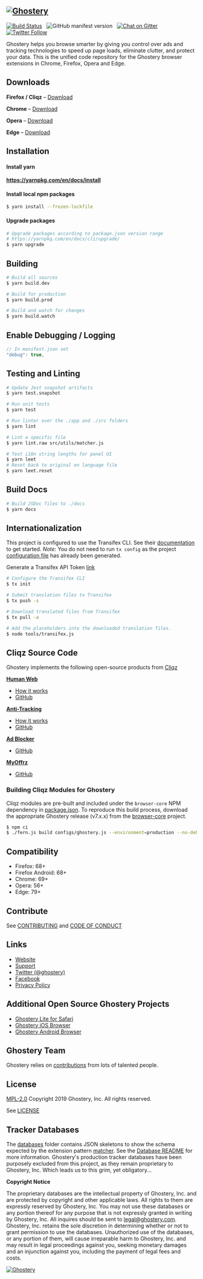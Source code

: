 [![Ghostery](https://www.ghostery.com/wp-content/themes/ghostery/images/ghostery_logo_black.svg)](https://www.ghostery.com)
---

[![Build Status](https://travis-ci.org/ghostery/ghostery-extension.svg?branch=master)](https://travis-ci.org/ghostery/ghostery-extension) &nbsp; ![GitHub manifest version](https://img.shields.io/github/manifest-json/v/ghostery/ghostery-extension.svg?style=flat-square) &nbsp; [![Chat on Gitter](https://img.shields.io/gitter/room/ghostery/ghostery-expenstion.svg?style=flat-square)](https://gitter.im/ghostery/ghostery-extension) &nbsp; [![Twitter Follow](https://img.shields.io/twitter/follow/ghostery.svg?style=social&maxAge=3600)](https://twitter.com/ghostery)

Ghostery helps you browse smarter by giving you control over ads and tracking technologies to speed up page loads, eliminate clutter, and protect your data. This is the unified code repository for the Ghostery browser extensions in Chrome, Firefox, Opera and Edge.

## Downloads
**Firefox / Cliqz** &ndash; [Download](https://addons.mozilla.org/en-US/firefox/addon/ghostery/)

**Chrome** &ndash; [Download](https://chrome.google.com/webstore/detail/ghostery-%E2%80%93-privacy-ad-blo/mlomiejdfkolichcflejclcbmpeaniij)

**Opera** &ndash; [Download](https://addons.opera.com/en/extensions/details/ghostery/)

**Edge** &ndash; [Download](https://microsoftedge.microsoft.com/addons/detail/fclbdkbhjlgkbpfldjodgjncejkkjcme)

## Installation

#### Install yarn
**https://yarnpkg.com/en/docs/install**

#### Install local npm packages
```sh
$ yarn install --frozen-lockfile
```

#### Upgrade packages
```sh
# Upgrade packages according to package.json version range
# https://yarnpkg.com/en/docs/cli/upgrade/
$ yarn upgrade
```

## Building
```sh
# Build all sources
$ yarn build.dev
```

```sh
# Build for production
$ yarn build.prod
```

```sh
# Build and watch for changes
$ yarn build.watch
```

## Enable Debugging / Logging
```javascript
// In manifest.json set
"debug": true,
```

## Testing and Linting
```sh
# Update Jest snapshot artifacts
$ yarn test.snapshot
```

```sh
# Run unit tests
$ yarn test
```

```sh
# Run linter over the ./app and ./src folders
$ yarn lint
```

```sh
# Lint a specific file
$ yarn lint.raw src/utils/matcher.js
```

```sh
# Test i18n string lengths for panel UI
$ yarn leet
# Reset back to original en language file
$ yarn leet.reset
```

## Build Docs
```sh
# Build JSDoc files to ./docs
$ yarn docs
```

## Internationalization

This project is configured to use the Transifex CLI. See their [documentation](https://docs.transifex.com/client/installing-the-client) to get started. *Note*:  You do not need to run `tx config` as the project [configuration file](.tx/config) has already been generated.

Generate a Transifex API Token [link](https://www.transifex.com/user/settings/api/)

```sh
# Configure the Transifex CLI
$ tx init
```

```sh
# Submit translation files to Transifex
$ tx push -s
```

```sh
# Download translated files from Transifex
$ tx pull -a
```

```sh
# Add the placeholders into the downloaded translation files.
$ node tools/transifex.js
```

## Cliqz Source Code
Ghostery implements the following open-source products from [Cliqz](https://cliqz.com/en/)

[**Human Web**](https://cliqz.com/en/whycliqz/human-web)
+ [How it works](https://cliqz.com/en/magazine/techblog-human-web-reliably-removes-uids)
+ [GitHub](https://github.com/cliqz-oss/browser-core/blob/master/modules/human-web/)

[**Anti-Tracking**](https://cliqz.com/en/whycliqz/anti-tracking)
+ [How it works](https://cliqz.com/en/magazine/how-we-at-cliqz-protect-users-from-web-tracking)
+ [GitHub](https://github.com/cliqz-oss/browser-core/blob/master/modules/antitracking)

[**Ad Blocker**](https://cliqz.com/en/whycliqz/adblocking)
+ [GitHub](https://github.com/cliqz-oss/adblocker)

[**MyOffrz**](https://cliqz.com/en/cliqz-angebote)
+ [GitHub](https://github.com/cliqz-oss/browser-core/blob/master/modules/offers-v2)

### Building Cliqz Modules for Ghostery
Cliqz modules are pre-built and included under the `browser-core` NPM dependency in [package.json](package.json). To reproduce this build process, download the appropriate Ghostery release (v7.x.x) from the [browser-core](https://github.com/cliqz-oss/browser-core/releases) project.

```sh
$ npm ci
$ ./fern.js build configs/ghostery.js --environment=production --no-debug
```

## Compatibility

+ Firefox: 68+
+ Firefox Android: 68+
+ Chrome: 69+
+ Opera: 56+
+ Edge: 79+

## Contribute

See [CONTRIBUTING](CONTRIBUTING.md) and [CODE OF CONDUCT](CODE-OF-CONDUCT.md)

## Links
+ [Website](https://ghostery.com/)
+ [Support](https://ghostery.com/support)
+ [Twitter (@ghostery)](https://twitter.com/ghostery)
+ [Facebook](https://www.facebook.com/ghostery)
+ [Privacy Policy](https://www.ghostery.com/about-ghostery/browser-extension-privacy-policy/)

## Additional Open Source Ghostery Projects
+ [Ghostery Lite for Safari](https://github.com/ghostery/GhosterySafari)
+ [Ghostery iOS Browser](https://github.com/ghostery/user-agent-ios)
+ [Ghostery Android Browser](https://github.com/ghostery/browser-android)

## Ghostery Team
Ghostery relies on [contributions](https://github.com/ghostery/ghostery-extension/graphs/contributors) from lots of talented people.

## License
[MPL-2.0](https://www.mozilla.org/en-US/MPL/2.0/) Copyright 2019 Ghostery, Inc. All rights reserved.

See [LICENSE](LICENSE)

## Tracker Databases
The [databases](/databases) folder contains JSON skeletons to show the schema expected by the extension pattern [matcher](/src/utils/matcher.js). See the [Database README](/databases/README.md) for more information.
Ghostery's production tracker databases have been purposely excluded from this project, as they remain proprietary to Ghostery, Inc. Which leads us to this grim, yet obligatory...

**Copyright Notice**

The proprietary databases are the intellectual property of Ghostery, Inc. and are protected by copyright and other applicable laws. All rights to them are expressly reserved by Ghostery, Inc. You may not use these databases or any portion thereof for any purpose that is not expressly granted in writing by Ghostery, Inc. All inquires should be sent to [legal@ghostery.com](legal@ghostery.com).  Ghostery, Inc. retains the sole discretion in determining whether or not to grant permission to use the databases. Unauthorized use of the databases, or any portion of them, will cause irreparable harm to Ghostery, Inc. and may result in legal proceedings against you, seeking monetary damages and an injunction against you, including the payment of legal fees and costs.

[![Ghostery](https://www.ghostery.com/wp-content/themes/ghostery/images/github/ghosty_coder.jpg)](https://www.ghostery.com)

